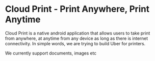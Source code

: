 # Cloud Print - Print Anywhere, Print Anytime

Cloud Print is a native android application that allows users to take print from anywhere, at anytime from any device as long as there is internet connectivity.
In simple words, we are trying to build Uber for printers.

We currently support documents, images etc
